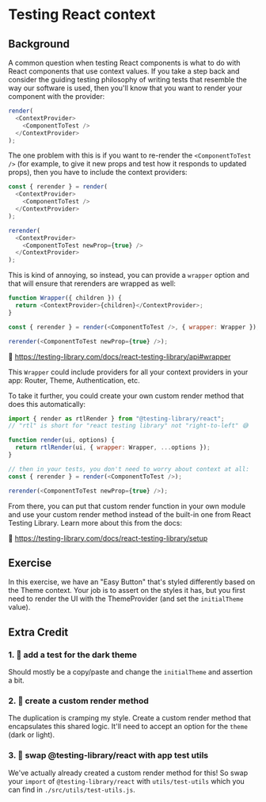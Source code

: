# Testing React context

## Background

A common question when testing React components is what to do with React
components that use context values. If you take a step back and consider the
guiding testing philosophy of writing tests that resemble the way our software
is used, then you'll know that you want to render your component with the
provider:

```javascript
render(
  <ContextProvider>
    <ComponentToTest />
  </ContextProvider>
);
```

The one problem with this is if you want to re-render the `<ComponentToTest />`
(for example, to give it new props and test how it responds to updated props),
then you have to include the context providers:

```javascript
const { rerender } = render(
  <ContextProvider>
    <ComponentToTest />
  </ContextProvider>
);

rerender(
  <ContextProvider>
    <ComponentToTest newProp={true} />
  </ContextProvider>
);
```

This is kind of annoying, so instead, you can provide a `wrapper` option and
that will ensure that rerenders are wrapped as well:

```javascript
function Wrapper({ children }) {
  return <ContextProvider>{children}</ContextProvider>;
}

const { rerender } = render(<ComponentToTest />, { wrapper: Wrapper });

rerender(<ComponentToTest newProp={true} />);
```

📜 https://testing-library.com/docs/react-testing-library/api#wrapper

This `Wrapper` could include providers for all your context providers in your
app: Router, Theme, Authentication, etc.

To take it further, you could create your own custom render method that does
this automatically:

```javascript
import { render as rtlRender } from "@testing-library/react";
// "rtl" is short for "react testing library" not "right-to-left" 😅

function render(ui, options) {
  return rtlRender(ui, { wrapper: Wrapper, ...options });
}

// then in your tests, you don't need to worry about context at all:
const { rerender } = render(<ComponentToTest />);

rerender(<ComponentToTest newProp={true} />);
```

From there, you can put that custom render function in your own module and use
your custom render method instead of the built-in one from React Testing
Library. Learn more about this from the docs:

📜 https://testing-library.com/docs/react-testing-library/setup

## Exercise

In this exercise, we have an "Easy Button" that's styled differently based on
the Theme context. Your job is to assert on the styles it has, but you first
need to render the UI with the ThemeProvider (and set the `initialTheme` value).

## Extra Credit

### 1. 💯 add a test for the dark theme

Should mostly be a copy/paste and change the `initialTheme` and assertion a bit.

### 2. 💯 create a custom render method

The duplication is cramping my style. Create a custom render method that
encapsulates this shared logic. It'll need to accept an option for the `theme`
(dark or light).

### 3. 💯 swap @testing-library/react with app test utils

We've actually already created a custom render method for this! So swap your
`import` of `@testing-library/react` with `utils/test-utils` which you can find
in `./src/utils/test-utils.js`.
